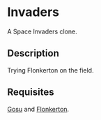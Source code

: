 # Invaders

A Space Invaders clone.

## Description

Trying Flonkerton on the field.

## Requisites

[Gosu](http://www.libgosu.org/) and [Flonkerton](http://github.com/apillet/flonkerton).
